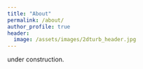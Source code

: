 ```yaml
---
title: "About"
permalink: /about/
author_profile: true
header:
  image: /assets/images/2dturb_header.jpg
---
```


under construction.
